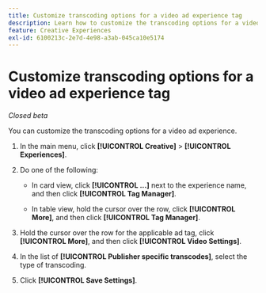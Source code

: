 ```yaml
---
title: Customize transcoding options for a video ad experience tag
description: Learn how to customize the transcoding options for a video ad tag.
feature: Creative Experiences
exl-id: 6100213c-2e7d-4e98-a3ab-045ca10e5174
---
```

# Customize transcoding options for a video ad experience tag

*Closed beta*

You can customize the transcoding options for a video ad experience.

1. In the main menu, click **[!UICONTROL Creative]** > **[!UICONTROL Experiences]**.

1. Do one of the following:

   * In card view, click **[!UICONTROL ...]** next to the experience name, and then click **[!UICONTROL Tag Manager]**.
     
   * In table view, hold the cursor over the row, click **[!UICONTROL More]**, and then click **[!UICONTROL Tag Manager]**.

1. Hold the cursor over the row for the applicable ad tag, click **[!UICONTROL More]**, and then click **[!UICONTROL Video Settings]**.

1. In the list of **[!UICONTROL Publisher specific transcodes]**, select the type of transcoding.

1. Click **[!UICONTROL Save Settings]**.
